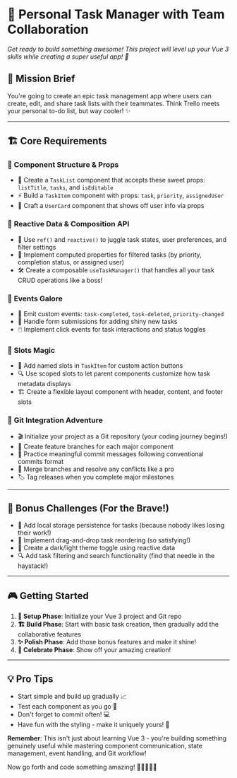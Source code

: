 # 🚀 Personal Task Manager with Team Collaboration

_Get ready to build something awesome! This project will level up your Vue 3 skills while creating a super useful app! 💪_

## 🎯 Mission Brief

You're going to create an epic task management app where users can create, edit, and share task lists with their teammates. Think Trello meets your personal to-do list, but way cooler! ✨

---

## 🏗️ Core Requirements

### 🧩 **Component Structure & Props**

- 🎨 Create a `TaskList` component that accepts these sweet props: `listTitle`, `tasks`, and `isEditable`
- ⚡ Build a `TaskItem` component with props: `task`, `priority`, `assignedUser`
- 👤 Craft a `UserCard` component that shows off user info via props

### 🔄 **Reactive Data & Composition API**

- 🎪 Use `ref()` and `reactive()` to juggle task states, user preferences, and filter settings
- 🧠 Implement computed properties for filtered tasks (by priority, completion status, or assigned user)
- 🛠️ Create a composable `useTaskManager()` that handles all your task CRUD operations like a boss!

### 🎉 **Events Galore**

- 📡 Emit custom events: `task-completed`, `task-deleted`, `priority-changed`
- 📝 Handle form submissions for adding shiny new tasks
- 🖱️ Implement click events for task interactions and status toggles

### 🎰 **Slots Magic**

- 🎯 Add named slots in `TaskItem` for custom action buttons
- 🔍 Use scoped slots to let parent components customize how task metadata displays
- 🏗️ Create a flexible layout component with header, content, and footer slots

### 🌟 **Git Integration Adventure**

- 🎬 Initialize your project as a Git repository (your coding journey begins!)
- 🌿 Create feature branches for each major component
- 💬 Practice meaningful commit messages following conventional commits format
- 🔀 Merge branches and resolve any conflicts like a pro
- 🏷️ Tag releases when you complete major milestones

---

## 🎁 Bonus Challenges (For the Brave!)

- 💾 Add local storage persistence for tasks (because nobody likes losing their work!)
- 🎪 Implement drag-and-drop task reordering (so satisfying!)
- 🌙 Create a dark/light theme toggle using reactive data
- 🔍 Add task filtering and search functionality (find that needle in the haystack!)

---

## 🎮 Getting Started

1. **🚀 Setup Phase**: Initialize your Vue 3 project and Git repo
2. **🏗️ Build Phase**: Start with basic task creation, then gradually add the collaborative features
3. **✨ Polish Phase**: Add those bonus features and make it shine!
4. **🎉 Celebrate Phase**: Show off your amazing creation!

---

## 💡 Pro Tips

- Start simple and build up gradually 📈
- Test each component as you go 🧪
- Don't forget to commit often! 💻
- Have fun with the styling - make it uniquely yours! 🎨

**Remember**: This isn't just about learning Vue 3 - you're building something genuinely useful while mastering component communication, state management, event handling, and Git workflow!

Now go forth and code something amazing! 🌟👨‍💻👩‍💻
